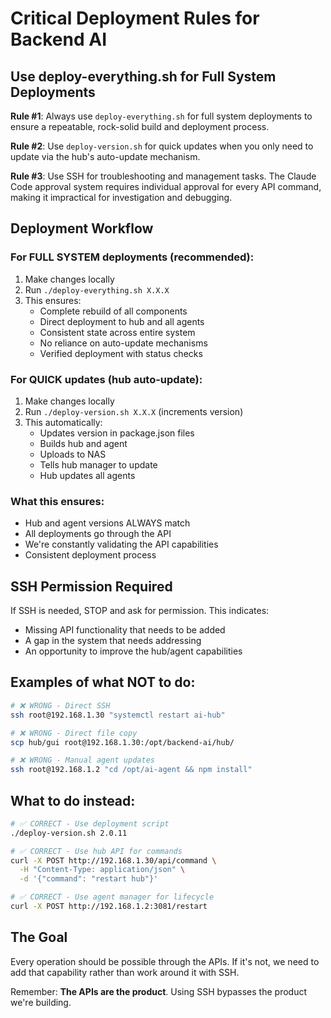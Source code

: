 # Critical Deployment Rules for Backend AI

## Use deploy-everything.sh for Full System Deployments

**Rule #1**: Always use `deploy-everything.sh` for full system deployments to ensure a repeatable, rock-solid build and deployment process.

**Rule #2**: Use `deploy-version.sh` for quick updates when you only need to update via the hub's auto-update mechanism.

**Rule #3**: Use SSH for troubleshooting and management tasks. The Claude Code approval system requires individual approval for every API command, making it impractical for investigation and debugging.

## Deployment Workflow

### For FULL SYSTEM deployments (recommended):
1. Make changes locally
2. Run `./deploy-everything.sh X.X.X`
3. This ensures:
   - Complete rebuild of all components
   - Direct deployment to hub and all agents
   - Consistent state across entire system
   - No reliance on auto-update mechanisms
   - Verified deployment with status checks

### For QUICK updates (hub auto-update):
1. Make changes locally
2. Run `./deploy-version.sh X.X.X` (increments version)
3. This automatically:
   - Updates version in package.json files
   - Builds hub and agent
   - Uploads to NAS
   - Tells hub manager to update
   - Hub updates all agents

### What this ensures:
- Hub and agent versions ALWAYS match
- All deployments go through the API
- We're constantly validating the API capabilities
- Consistent deployment process

## SSH Permission Required

If SSH is needed, STOP and ask for permission. This indicates:
- Missing API functionality that needs to be added
- A gap in the system that needs addressing
- An opportunity to improve the hub/agent capabilities

## Examples of what NOT to do:
```bash
# ❌ WRONG - Direct SSH
ssh root@192.168.1.30 "systemctl restart ai-hub"

# ❌ WRONG - Direct file copy
scp hub/gui root@192.168.1.30:/opt/backend-ai/hub/

# ❌ WRONG - Manual agent updates
ssh root@192.168.1.2 "cd /opt/ai-agent && npm install"
```

## What to do instead:
```bash
# ✅ CORRECT - Use deployment script
./deploy-version.sh 2.0.11

# ✅ CORRECT - Use hub API for commands
curl -X POST http://192.168.1.30/api/command \
  -H "Content-Type: application/json" \
  -d '{"command": "restart hub"}'

# ✅ CORRECT - Use agent manager for lifecycle
curl -X POST http://192.168.1.2:3081/restart
```

## The Goal
Every operation should be possible through the APIs. If it's not, we need to add that capability rather than work around it with SSH.

Remember: **The APIs are the product**. Using SSH bypasses the product we're building.